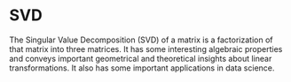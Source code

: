# SVD
The Singular Value Decomposition (SVD) of a matrix is a factorization of that matrix into three matrices. It has some interesting algebraic properties and conveys important geometrical and theoretical insights about linear transformations. It also has some important applications in data science. 
